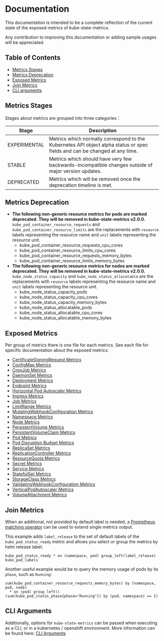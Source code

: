 # Documentation

This documentation is intended to be a complete reflection of the current state of the exposed metrics of kube-state-metrics.

Any contribution to improving this documentation or adding sample usages will be appreciated.

## Table of Contents

- [Metrics Stages](#metrics-stages)
- [Metrics Deprecation](#metrics-deprecation)
- [Exposed Metrics](#exposed-metrics)
- [Join Metrics](#join-metrics)
- [CLI arguments](#cli-arguments)

## Metrics Stages

Stages about metrics are grouped into three categories：

| Stage        | Description                                                                                                                |
| ------------ | -------------------------------------------------------------------------------------------------------------------------- |
| EXPERIMENTAL | Metrics which normally correspond to the Kubernetes API object alpha status or spec fields and can be changed at any time. |
| STABLE       | Metrics which should have very few backwards-incompatible changes outside of major version updates.                        |
| DEPRECATED   | Metrics which will be removed once the deprecation timeline is met.                                                        |

## Metrics Deprecation

- **The following non-generic resource metrics for pods are marked deprecated. They will be removed in kube-state-metrics v2.0.0.**
  `kube_pod_container_resource_requests` and `kube_pod_container_resource_limits` are the replacements with `resource` labels
  representing the resource name and `unit` labels representing the resource unit.
  - kube_pod_container_resource_requests_cpu_cores
  - kube_pod_container_resource_limits_cpu_cores
  - kube_pod_container_resource_requests_memory_bytes
  - kube_pod_container_resource_limits_memory_bytes
- **The following non-generic resource metrics for nodes are marked deprecated. They will be removed in kube-state-metrics v2.0.0.**
  `kube_node_status_capacity` and `kube_node_status_allocatable` are the replacements with `resource` labels
  representing the resource name and `unit` labels representing the resource unit.
  - kube_node_status_capacity_pods
  - kube_node_status_capacity_cpu_cores
  - kube_node_status_capacity_memory_bytes
  - kube_node_status_allocatable_pods
  - kube_node_status_allocatable_cpu_cores
  - kube_node_status_allocatable_memory_bytes

## Exposed Metrics

Per group of metrics there is one file for each metrics. See each file for specific documentation about the exposed metrics:

- [CertificateSigningRequest Metrics](certificatessigningrequest-metrics.md)
- [ConfigMap Metrics](configmap-metrics.md)
- [CronJob Metrics](cronjob-metrics.md)
- [DaemonSet Metrics](daemonset-metrics.md)
- [Deployment Metrics](deployment-metrics.md)
- [Endpoint Metrics](endpoint-metrics.md)
- [Horizontal Pod Autoscaler Metrics](horizontalpodautoscaler-metrics.md)
- [Ingress Metrics](ingress-metrics.md)
- [Job Metrics](job-metrics.md)
- [LimitRange Metrics](limitrange-metrics.md)
- [MutatingWebhookConfiguration Metrics](mutatingwebhookconfiguration.md)
- [Namespace Metrics](namespace-metrics.md)
- [Node Metrics](node-metrics.md)
- [PersistentVolume Metrics](persistentvolume-metrics.md)
- [PersistentVolumeClaim Metrics](persistentvolumeclaim-metrics.md)
- [Pod Metrics](pod-metrics.md)
- [Pod Disruption Budget Metrics](poddisruptionbudget-metrics.md)
- [ReplicaSet Metrics](replicaset-metrics.md)
- [ReplicationController Metrics](replicationcontroller-metrics.md)
- [ResourceQuota Metrics](resourcequota-metrics.md)
- [Secret Metrics](secret-metrics.md)
- [Service Metrics](service-metrics.md)
- [StatefulSet Metrics](statefulset-metrics.md)
- [StorageClass Metrics](storageclass-metrics.md)
- [ValidatingWebhookConfiguration Metrics](validatingwebhookconfiguration.md)
- [VerticalPodAutoscaler Metrics](verticalpodautoscaler-metrics.md)
- [VolumeAttachment Metrics](volumeattachment-metrics.md)

## Join Metrics

When an additional, not provided by default label is needed, a [Prometheus matching operator](https://prometheus.io/docs/prometheus/latest/querying/operators/#vector-matching)
can be used to extend single metrics output.

This example adds `label_release` to the set of default labels of the `kube_pod_status_ready` metric
and allows you select or group the metrics by helm release label:

```
kube_pod_status_ready * on (namespace, pod) group_left(label_release)  kube_pod_labels
```

Another useful example would be to query the memory usage of pods by its `phase`, such as `Running`:

```
sum(kube_pod_container_resource_requests_memory_bytes) by (namespace, pod, node)
  * on (pod) group_left()  (sum(kube_pod_status_phase{phase="Running"}) by (pod, namespace) == 1)
```

## CLI Arguments

Additionally, options for `kube-state-metrics` can be passed when executing as a CLI, or in a kubernetes / openshift environment. More information can be found here: [CLI Arguments](cli-arguments.md)
